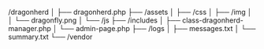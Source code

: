 /dragonherd
│
├── dragonherd.php
├── /assets
│   ├── /css
│   ├── /img
│   │   └── dragonfly.png
│   └── /js
├── /includes
│   ├── class-dragonherd-manager.php
│   └── admin-page.php
├── /logs
│   ├── messages.txt
│   └── summary.txt
└── /vendor

